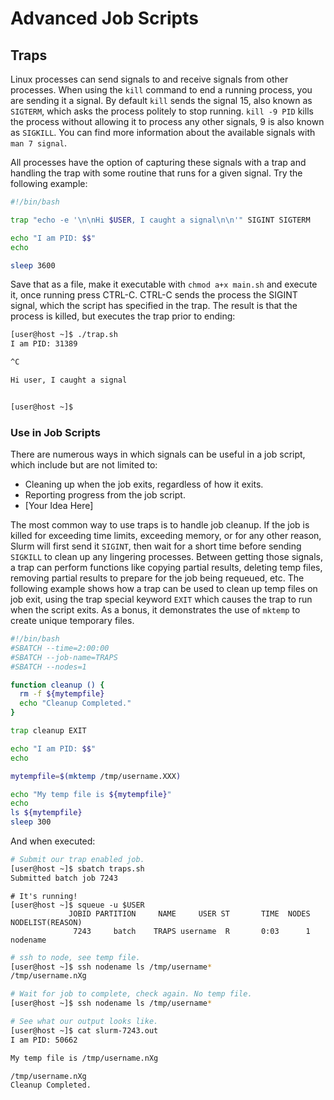 # Advanced Job Scripts

## Traps

Linux processes can send signals to and receive signals from other processes.
When using the `kill` command to end a running process, you are sending it
a signal. By default `kill` sends the signal 15, also known as `SIGTERM`,
which asks the process politely to stop running. `kill -9 PID` kills the
process without allowing it to process any other signals, 9 is also known as
`SIGKILL`. You can find more information about the available signals with `man
7 signal`.

All processes have the option of capturing these signals with a trap and
handling the trap with some routine that runs for a given signal. Try the
following example:

```bash
#!/bin/bash

trap "echo -e '\n\nHi $USER, I caught a signal\n\n'" SIGINT SIGTERM

echo "I am PID: $$"
echo

sleep 3600
```

Save that as a file, make it executable with `chmod a+x main.sh` and execute
it, once running press CTRL-C. CTRL-C sends the process the SIGINT signal,
which the script has specified in the trap. The result is that the process is
killed, but executes the trap prior to ending:

```bash
[user@host ~]$ ./trap.sh
I am PID: 31389

^C

Hi user, I caught a signal


[user@host ~]$
```
 
### Use in Job Scripts

There are numerous ways in which signals can be useful in a job script, which
include but are not limited to:

- Cleaning up when the job exits, regardless of how it exits.
- Reporting progress from the job script.
- [Your Idea Here]

The most common way to use traps is to handle job cleanup. If the job is killed
for exceeding time limits, exceeding memory, or for any other reason, Slurm
will first send it `SIGINT`, then wait for a short time before sending
`SIGKILL` to clean up any lingering processes. Between getting those signals, a
trap can perform functions like copying partial results, deleting temp files,
removing partial results to prepare for the job being requeued, etc. The
following example shows how a trap can be used to clean up temp files on job
exit, using the trap special keyword `EXIT` which causes the trap to run when
the script exits. As a bonus, it demonstrates the use of `mktemp` to create
unique temporary files.


```bash
#!/bin/bash
#SBATCH --time=2:00:00
#SBATCH --job-name=TRAPS
#SBATCH --nodes=1

function cleanup () {
  rm -f ${mytempfile}
  echo "Cleanup Completed."
}

trap cleanup EXIT

echo "I am PID: $$"
echo

mytempfile=$(mktemp /tmp/username.XXX)

echo "My temp file is ${mytempfile}"
echo
ls ${mytempfile}
sleep 300
```

And when executed:

```bash
# Submit our trap enabled job.
[user@host ~]$ sbatch traps.sh
Submitted batch job 7243
```

```
# It's running!
[user@host ~]$ squeue -u $USER
             JOBID PARTITION     NAME     USER ST       TIME  NODES NODELIST(REASON)
              7243     batch    TRAPS username  R       0:03      1 nodename
```

```bash
# ssh to node, see temp file.
[user@host ~]$ ssh nodename ls /tmp/username*
/tmp/username.nXg
```

```bash
# Wait for job to complete, check again. No temp file.
[user@host ~]$ ssh nodename ls /tmp/username*
```

```bash
# See what our output looks like.
[user@host ~]$ cat slurm-7243.out
I am PID: 50662

My temp file is /tmp/username.nXg

/tmp/username.nXg
Cleanup Completed.
```

